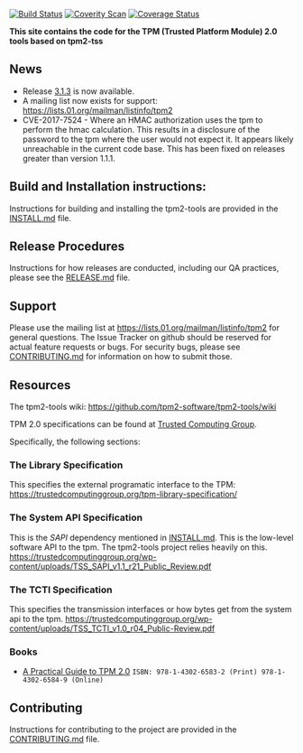 [![Build Status](https://travis-ci.org/tpm2-software/tpm2-tools.svg?branch=master)](https://travis-ci.org/tpm2-software/tpm2-tools)
[![Coverity Scan](https://img.shields.io/coverity/scan/3997.svg)](https://scan.coverity.com/projects/01org-tpm2-0-tools)
[![Coverage Status](https://coveralls.io/repos/github/tpm2-software/tpm2-tools/badge.svg?branch=master)](https://coveralls.io/github/tpm2-software/tpm2-tools?branch=master)

**This site contains the code for the TPM (Trusted Platform Module) 2.0 tools based on tpm2-tss**

## News
* Release [3.1.3](https://github.com/tpm2-software/tpm2-tools/releases/tag/3.1.3) is now available.
* A mailing list now exists for support: https://lists.01.org/mailman/listinfo/tpm2
* CVE-2017-7524 - Where an HMAC authorization uses the tpm to perform the hmac calculation. This results in a disclosure of the password to
the tpm where the user would not expect it. It appears likely unreachable in the current code base. This has been fixed on releases greater than version 1.1.1.

## Build and Installation instructions:
Instructions for building and installing the tpm2-tools are provided in the [INSTALL.md](INSTALL.md) file.

## Release Procedures
Instructions for how releases are conducted, including our QA practices, please see the [RELEASE.md](RELEASE.md) file.

## Support
Please use the mailing list at https://lists.01.org/mailman/listinfo/tpm2 for general questions. The Issue Tracker on
github should be reserved for actual feature requests or bugs. For security bugs, please see [CONTRIBUTING.md](CONTRIBUTING.md)
for information on how to submit those.

## Resources

The tpm2-tools wiki:
<https://github.com/tpm2-software/tpm2-tools/wiki>

TPM 2.0 specifications can be found at [Trusted Computing Group](http://www.trustedcomputinggroup.org/).

Specifically, the following sections:

### The Library Specification
This specifies the external programatic interface to the TPM:
<https://trustedcomputinggroup.org/tpm-library-specification/>

### The System API Specification
This is the *SAPI* dependency mentioned in [INSTALL.md](INSTALL.md). This is the low-level software API to the tpm. The tpm2-tools
project relies heavily on this. <https://trustedcomputinggroup.org/wp-content/uploads/TSS_SAPI_v1.1_r21_Public_Review.pdf>

### The TCTI Specification
This specifies the transmission interfaces or how bytes get from the system api to the tpm.
<https://trustedcomputinggroup.org/wp-content/uploads/TSS_TCTI_v1.0_r04_Public-Review.pdf>

### Books
  * [A Practical Guide to TPM 2.0](https://link.springer.com/book/10.1007%2F978-1-4302-6584-9) `ISBN: 978-1-4302-6583-2 (Print) 978-1-4302-6584-9 (Online)`

## Contributing
Instructions for contributing to the project are provided in the [CONTRIBUTING.md](CONTRIBUTING.md) file.
